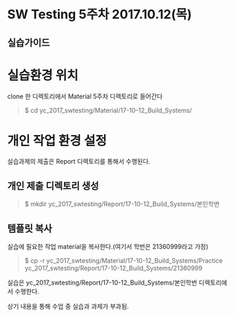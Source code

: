 SW Testing 5주차 2017.10.12(목)
==============================


실습가이드
----------

# 실습환경 위치
clone 한 디렉토리에서 Material 5주차 디렉토리로 들어간다
> $ cd yc_2017_swtesting/Material/17-10-12_Build_Systems/<br />

# 개인 작업 환경 설정
실습과제의 제출은 Report 디렉토리를 통해서 수행된다.
## 개인 제출 디렉토리 생성
> $ mkdir yc_2017_swtesting/Report/17-10-12_Build_Systems/본인학번<br />
## 템플릿 복사
실습에 필요한 작업 material을 복사한다.(여기서 학번은 21360999라고 가정)
> $ cp -r yc_2017_swtesting/Material/17-10-12_Build_Systems/Practice  yc_2017_swtesting/Report/17-10-12_Build_Systems/21360999<br />

실습은 yc_2017_swtesting/Report/17-10-12_Build_Systems/본인학번 디렉토리에서 수행한다.


상기 내용을 통해 수업 중 실습과 과제가 부과됨.
